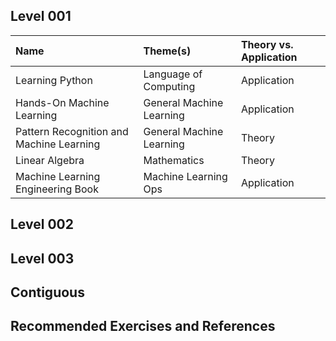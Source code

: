 
## Level 001

| Name | Theme(s) | Theory vs. Application |
|:---|:---|:---|
| Learning Python | Language of Computing | Application |
| Hands-On Machine Learning | General Machine Learning | Application |
| Pattern Recognition and Machine Learning | General Machine Learning| Theory|
| Linear Algebra | Mathematics | Theory |
| Machine Learning Engineering Book | Machine Learning Ops | Application |


## Level 002 

## Level 003 

## Contiguous 

## Recommended Exercises and References 